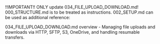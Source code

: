 !!IMPORTANT!! ONLY update 034_FILE_UPLOAD_DOWNLOAD.md! 000_STRUCTURE.md is to be treated as instructions. 002_SETUP.md can be used as additional reference:

034_FILE_UPLOAD_DOWNLOAD.md overview - Managing file uploads and downloads via HTTP, SFTP, S3, OneDrive, and handling resumable transfers.
